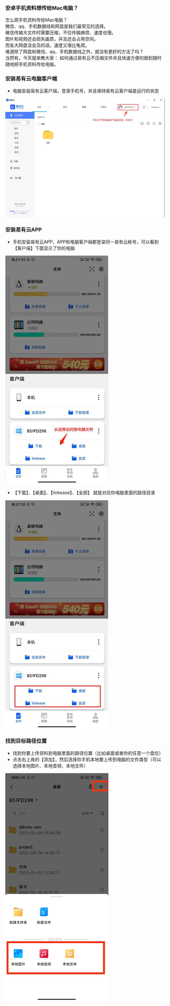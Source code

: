 ### 安卓手机资料想传给Mac电脑？
怎么把手机资料传给Mac电脑？  
微信、qq、手机数据线和网盘是我们最常见的选择。    
微信传输大文件时需要压缩，不仅传输麻烦、速度也慢。   
图片和视频还会损失画质，并且还会占用空间。  
而各大网盘没会员的话，速度又堪比龟爬。  
难道除了网盘和微信、qq、手机数据线之外，就没有更好的方法了吗？  
当然有，今天就来教大家：
如何通过易有云不压缩文件并且快速方便的做到随时随地把手机资料传给电脑。

### 安装易有云电脑客户端
- 电脑安装易有云客户端，登录手机号，并且保持易有云客户端是运行的状态

![image](./image/device/1.jpg)

### 安装易有云APP
- 手机安装易有云APP，APP和电脑客户端都登录同一易有云帐号，可以看到【客户端】下面显示了你的电脑

![image](./image/device/2.jpg)

- 【下载】、【桌面】、【linkease】、【全部】 就是对应你电脑里面的路径目录

![image](./image/device/3.jpg)

### 找到目标路径位置
- 找到你要上传资料到电脑里面的路径位置（比如桌面或者你的任意一个盘位）
- 点击右上角的【添加】，然后选择你手机本地要上传到电脑的文件类型（可以选择本地图片、本地音频、本地文件）

![image](./image/device/4.jpg)






